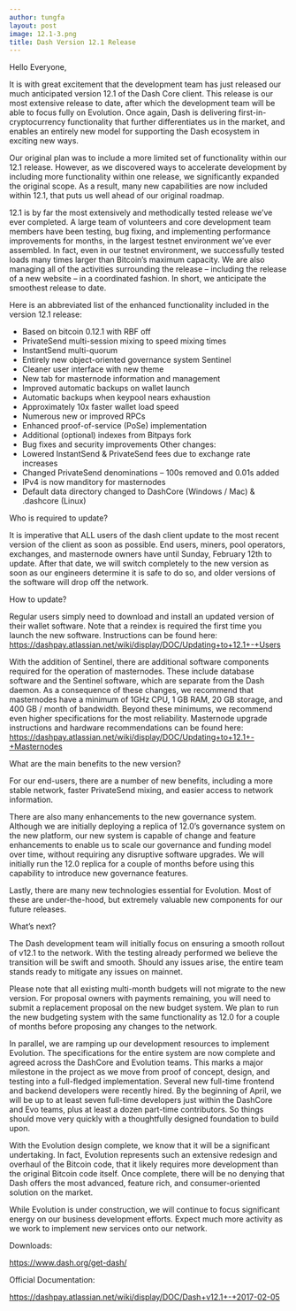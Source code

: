 ```yaml
---
author: tungfa
layout: post
image: 12.1-3.png
title: Dash Version 12.1 Release
---
```

Hello Everyone,

It is with great excitement that the development team has just released our much anticipated version 12.1 of the Dash Core client. This release is our most extensive release to date, after which the development team will be able to focus fully on Evolution. Once again, Dash is delivering first-in-cryptocurrency functionality that further differentiates us in the market, and enables an entirely new model for supporting the Dash ecosystem in exciting new ways.

Our original plan was to include a more limited set of functionality within our 12.1 release. However, as we discovered ways to accelerate development by including more functionality within one release, we significantly expanded the original scope. As a result, many new capabilities are now included within 12.1, that puts us well ahead of our original roadmap.

12.1 is by far the most extensively and methodically tested release we’ve ever completed. A large team of volunteers and core development team members have been testing, bug fixing, and implementing performance improvements for months, in the largest testnet environment we’ve ever assembled. In fact, even in our testnet environment, we successfully tested loads many times larger than Bitcoin’s maximum capacity. We are also managing all of the activities surrounding the release – including the release of a new website – in a coordinated fashion. In short, we anticipate the smoothest release to date.

Here is an abbreviated list of the enhanced functionality included in the version 12.1 release:
- Based on bitcoin 0.12.1 with RBF off
- PrivateSend multi-session mixing to speed mixing times
- InstantSend multi-quorum
- Entirely new object-oriented governance system Sentinel
- Cleaner user interface with new theme
- New tab for masternode information and management
- Improved automatic backups on wallet launch
- Automatic backups when keypool nears exhaustion
- Approximately 10x faster wallet load speed
- Numerous new or improved RPCs
- Enhanced proof-of-service (PoSe) implementation
- Additional (optional) indexes from Bitpays fork
- Bug fixes and security improvements
Other changes:
- Lowered InstantSend &amp; PrivateSend fees due to exchange rate increases
- Changed PrivateSend denominations – 100s removed and 0.01s added
- IPv4 is now manditory for masternodes
- Default data directory changed to DashCore (Windows / Mac) &amp; .dashcore (Linux)

Who is required to update? 

It is imperative that ALL users of the dash client update to the most recent version of the client as soon as possible. End users, miners, pool operators, exchanges, and masternode owners have until Sunday, February 12th to update. After that date, we will switch completely to the new version as soon as our engineers determine it is safe to do so, and older versions of the software will drop off the network.

How to update?

Regular users simply need to download and install an updated version of their wallet software. Note that a reindex is required the first time you launch the new software. Instructions can be found here: <https://dashpay.atlassian.net/wiki/display/DOC/Updating+to+12.1+-+Users>

With the addition of Sentinel, there are additional software components required for the operation of masternodes. These include database software and the Sentinel software, which are separate from the Dash daemon. As a consequence of these changes, we recommend that masternodes have a minimum of 1GHz CPU, 1 GB RAM, 20 GB storage, and 400 GB / month of bandwidth. Beyond these minimums, we recommend even higher specifications for the most reliability. Masternode upgrade instructions and hardware recommendations can be found here: <https://dashpay.atlassian.net/wiki/display/DOC/Updating+to+12.1+-+Masternodes>

What are the main benefits to the new version?

For our end-users, there are a number of new benefits, including a more stable network, faster PrivateSend mixing, and easier access to network information.

There are also many enhancements to the new governance system. Although we are initially deploying a replica of 12.0’s governance system on the new platform, our new system is capable of change and feature enhancements to enable us to scale our governance and funding model over time, without requiring any disruptive software upgrades. We will initially run the 12.0 replica for a couple of months before using this capability to introduce new governance features.

Lastly, there are many new technologies essential for Evolution. Most of these are under-the-hood, but extremely valuable new components for our future releases.

What’s next?

The Dash development team will initially focus on ensuring a smooth rollout of v12.1 to the network. With the testing already performed we believe the transition will be swift and smooth. Should any issues arise, the entire team stands ready to mitigate any issues on mainnet.

Please note that all existing multi-month budgets will not migrate to the new version. For proposal owners with payments remaining, you will need to submit a replacement proposal on the new budget system. We plan to run the new budgeting system with the same functionality as 12.0 for a couple of months before proposing any changes to the network.

In parallel, we are ramping up our development resources to implement Evolution. The specifications for the entire system are now complete and agreed across the DashCore and Evolution teams. This marks a major milestone in the project as we move from proof of concept, design, and testing into a full-fledged implementation. Several new full-time frontend and backend developers were recently hired. By the beginning of April, we will be up to at least seven full-time developers just within the DashCore and Evo teams, plus at least a dozen part-time contributors. So things should move very quickly with a thoughtfully designed foundation to build upon.

With the Evolution design complete, we know that it will be a significant undertaking. In fact, Evolution represents such an extensive redesign and overhaul of the Bitcoin code, that it likely requires more development than the original Bitcoin code itself. Once complete, there will be no denying that Dash offers the most advanced, feature rich, and consumer-oriented solution on the market.

While Evolution is under construction, we will continue to focus significant energy on our business development efforts. Expect much more activity as we work to implement new services onto our network.

Downloads:

<https://www.dash.org/get-dash/>

Official Documentation:

<https://dashpay.atlassian.net/wiki/display/DOC/Dash+v12.1+-+2017-02-05>
